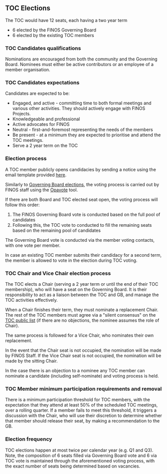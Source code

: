 ## TOC Elections

The TOC would have 12 seats, each having a two year term
- 6 elected by the FINOS Governing Board
- 6 elected by the existing TOC members

### TOC Candidates qualifications
Nominations are encouraged from both the community and the Governing Board. Nominees must either be active contributors or an employee of a member organisation.

### TOC Candidates expectations
Candidates are expected to be:

- Engaged, and active - committing time to both formal meetings and various other activities. They should actively engage with FINOS Projects.
- Knowledgeable and professional
- Active advocates for FINOS
- Neutral - first-and-foremost representing the needs of the members
- Be present - at a minimum they are expected to prioritise and attend the TOC meetings.
- Serve a 2 year term on the TOC

### Election process

A TOC member publicly opens candidacies by sending a notice using the email template provided [here](elections-candidacy-template.md).

Similarly to [Governing Board elections](https://community.finos.org/docs/governance/board-election), the voting process is carried out by FINOS staff using the [Opavote](https://opavote.com/) tool.

If there are both Board and TOC elected seat open, the voting process will follow this order:

1. The FINOS Governing Board vote is conducted based on the full pool of candidates
2. Following this, the TOC vote to conducted to fill the remaining seats based on the remaining pool of candidates

The Governing Board vote is conducted via the member voting contacts, with one vote per member.

In case an existing TOC member submits their candidacy for a second term, the member is allowed to vote in the election during TOC voting.

### TOC Chair and Vice Chair election process

The TOC elects a Chair (serving a 2 year term or until the end of their TOC membership), who will have a seat on the Governing Board. It is their responsibility to act as a liaison between the TOC and GB, and manage the TOC activities effectively.

When a Chair finishes their term, they must nominate a replacement Chair. The rest of the TOC members must agree via a "silent consensus" on the [TOC public list](mailto:toc@lists.finos.org) (if there are no objections, the nominee assumes the role of Chair).

The same process is followed for a Vice Chair, who nominates their own replacement.

In the event that the Chair seat is not occupied, the nomination will be made by FINOS Staff. If the Vice Chair seat is not occupied, the nomination will be made by the sitting Chair.

In the case there is an objection to a nominee any TOC member can nominate a candidate (including self-nominate) and voting process is held.

### TOC Member minimum participation requirements and removal
There is a minimum participation threshold for TOC members, with the expectation that they attend at least 50% of the scheduled TOC meetings, over a rolling quarter. If a member fails to meet this threshold, it triggers a discussion with the Chair, who will use their discretion to determine whether that member should release their seat, by making a recommendation to the GB.

### Election frequency

TOC elections happen at most twice per calendar year (e.g. Q1 and Q3). Note, the composition of 6 seats filled via Governing Board vote and 6 via TOC vote is maintained through the aforementioned voting process, with the exact number of seats being determined based on vacancies.

